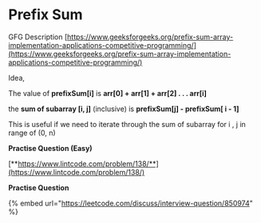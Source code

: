# Prefix Sum

GFG Description [https://www.geeksforgeeks.org/prefix-sum-array-implementation-applications-competitive-programming/](https://www.geeksforgeeks.org/prefix-sum-array-implementation-applications-competitive-programming/)

Idea,&#x20;

The value of **prefixSum\[i]** is **arr\[0] + arr\[1] + arr\[2] . . . arr\[i]**

the **sum of subarray \[i, j]** (inclusive) is **prefixSum\[j] - prefixSum\[ i - 1]**

This is useful if we need to iterate through the sum of subarray for i , j in range of (0, n)

**Practise Question (Easy)**

[**https://www.lintcode.com/problem/138/**](https://www.lintcode.com/problem/138/)

**Practise Question**&#x20;

{% embed url="https://leetcode.com/discuss/interview-question/850974" %}

